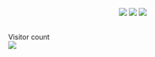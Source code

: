 <!-- ![](https://media0.giphy.com/media/3otPorWLQJq5GmHRtu/giphy.gif)
 -->

<p align="center"> 
<a href=#><img src="contributions.svg"></a>
<picture>
<source 
  srcset="https://github-readme-stats.vercel.app/api?username=emannocum&show_icons=true&theme=dark&count_private=true&card_width=1000"
  media="(prefers-color-scheme: dark)"
/>
<source
  srcset="https://github-readme-stats.vercel.app/api?username=emannocum&show_icons=true&count_private=true&card_width=1000"
  media="(prefers-color-scheme: light), (prefers-color-scheme: no-preference)"
/>
<img src="https://github-readme-stats.vercel.app/api?username=emannocum&show_icons=true&count_private=true&card_width=1000"/>
</picture> 
 

 
<picture>
<source 
  srcset="[https://github-readme-stats.vercel.app/api/top-langs/?username=emannocum&langs_count=8&hide=html&show_icons=true&theme=dark&count_private=true&card_width=1000"
  media="(prefers-color-scheme: dark)"
/>
<source
  srcset="https://github-readme-stats.vercel.app/api/top-langs/?username=emannocum&langs_count=8&hide=html&show_icons=true&theme=dark&count_private=true&card_width=1000"
  media="(prefers-color-scheme: light), (prefers-color-scheme: no-preference)"
/>
<img src="https://github-readme-stats.vercel.app/api/top-langs/?username=emannocum&langs_count=8&hide=html&show_icons=true&theme=dark&count_private=true&card_width=1000"/>
</picture> 
 
  <br>Visitor count<br>
  <img align="center" src="https://profile-counter.glitch.me/HiImMadoxx69/count.svg" style ="width: 'auto'"/>
</p>

